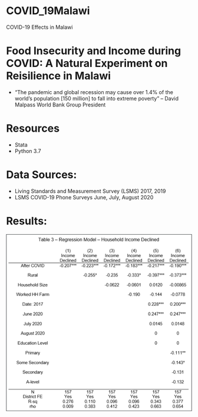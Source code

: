 # COVID_19Malawi
COVID-19 Effects in Malawi

# Food Insecurity and Income during COVID: A Natural Experiment on Reisilience in Malawi
* “The pandemic and global recession may cause over 1.4% of the world’s population [150 million] to fall into extreme poverty” – David Malpass World Bank Group President

# Resources
* Stata
* Python 3.7

# Data Sources: 
* Living Standards and Measurement Survey (LSMS) 2017, 2019
* LSMS COVID-19 Phone Surveys June, July, August 2020

# Results:
![](https://github.com/MichaelWMurray/Portfolio/blob/main/images/MalawiIncomeReg.png)
